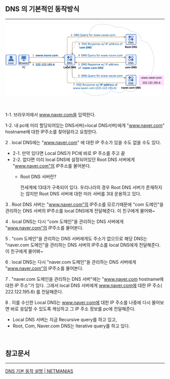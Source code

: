 ## DNS 의 기본적인 동작방식
---

![DNSQuery](./images/2020-04-21-1.gif) 

<br>

1-1. 브라우저에서 www.naver.com을 입력한다.

1-2. 내 pc에 미리 할당되어있는 DNS서버(=local DNS서버)에게 "www.naver.com" hostname에 대한 IP주소를 찾아달라고 요청한다.

2 . local DNS에는 "www.naver.com" 에 대한 IP 주소가 있을 수도 없을 수도 있다.

- 2-1. 만약 있다면 Local DNS가 PC에 바로 IP 주소를 주고 끝
- 2-2. 없다면 미리 local DNS에 설정되어있던 Root DNS 서버에게 "www.naver.com"의 IP주소를 물어본다.
    - Root DNS 서버란?  
        
        전세계에 13대가 구축되어 있다. 우리나라의 경우 Root DNS 서버가 존재하지는 않지만 Root DNS 서버에 대한 미러 서버를 3대 운용하고 있다.

3 . Root DNS 서버는 "www.naver.com"의 IP주소를 모르기때문에 "com 도메인"을 관리하는 DNS 서버의 IP주소를 local DNS에게 전달해준다. 이 친구에게 물어봐~

4 . local DNS는 다시 "com 도메인"을 관리하는 DNS 서버에게 "www.naver.com"의 IP주소를 물어본다.

5 . "com 도메인"을 관리하는 DNS 서버에게도 주소가 없으므로 해당 DNS는 "naver.com 도메인"을 관리하는 DNS 서버의 IP주소를 local DNS에게 전달해준다. 이 친구에게 물어봐~

6 . local DNS는 다시 "naver.com 도메인"을 관리하는 DNS 서버에게 "www.naver.com"의 IP주소를 물어본다.

7 . "naver.com 도메인을 관리하는 DNS 서버"에는 "www.naver.com hostname에 대한 IP 주소"가 있다. 그래서 local DNS 서버에게 www.naver.com에 대한 IP 주소(  222.122.195.6) 를 전달해준다.

8 . 이를 수신한 Local DNS는 www.naver.com에 대한 IP 주소를 나중에 다시 물어보면 바로 응답할 수 있도록  캐싱하고 그 IP 주소 정보를 pc에 전달해준다.


- Local DNS 서버는 지금 Recursive query를 하고 있고,
- Root, Com, Naver.com DNS는  Iterative query를 하고 있다.

<br>

## 참고문서
---
<a href="https://www.netmanias.com/ko/post/blog/5353/dns/dns-basic-operation">DNS 기본 동작 설명 | NETMANIAS</a>